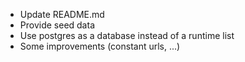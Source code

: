 - Update README.md
- Provide seed data
- Use postgres as a database instead of a runtime list
- Some improvements (constant urls, ...)
